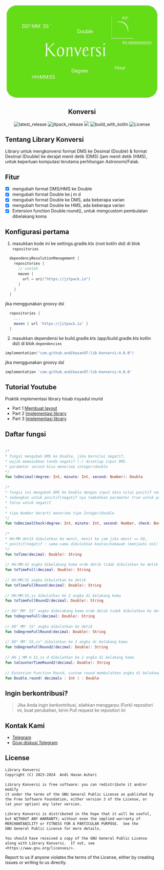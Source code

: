 <p align="center">
  <img src="./img/ic_bannerr.png" alt="app_banner"/>
</p>

<h2 align="center"><b>Konversi</b></h2>

<p align="center">
<!-- Latest release -->
<img src="https://img.shields.io/github/v/release/andihasan97/lib-konversi?include_releases&label=latest%20release&style=for-the-badge&color=brightgreen" alt="latest_release"/>
<!-- Jitpack release -->
<img src="https://img.shields.io/jitpack/v/andihasan97/lib-konversi.svg?style=for-the-badge&color=brightgreen" alt="jitpack_release">
<!-- Github Repo size -->
<img src="https://img.shields.io/github/repo-size/andihasan97/lib-konversi?style=for-the-badge">
<!-- Build with Kotlin -->
<img src="https://img.shields.io/badge/Kotlin-C116E3?&style=for-the-badge&logo=kotlin&logoColor=white" alt="build_with_kotlin">
<!-- License -->
<img src="https://img.shields.io/github/license/andihasan97/lib-konversi?color=blue&style=for-the-badge&color=brightgreen" alt="License">
</p>

## Tentang Library Konversi

Library untuk mengkonversi format DMS ke Desimal (Double) &amp; format Desimal (Double) ke derajat menit detik (DMS) /jam menit detik (HMS), untuk keperluan komputasi terutama perhitungan Astronomi/Falak.

## Fitur

- [x] mengubah format DMS/HMS ke Double
- [x] mengubah format Double ke j m d
- [x] mengubah format Double ke DMS, ada beberapa varian 
- [x] mengubah format Double ke HMS, ada beberapa varian
- [x] Extension function Double.round(), untuk mengcustom pembulatan dibelakang koma

## Konfigurasi pertama

1. masukkan kode ini ke settings.gradle.kts (root kotlin dsl) di blok ```repositories```
```kotlin.kts
  dependencyResolutionManagement {
    repositories {
      // contoh
      maven {
        url = uri("https://jitpack.io")
      }
    }
  }
```
jika menggunakan groovy dsl
```groovy
  repositories {
    ...
    maven { url 'https://jitpack.io' }
  }
```
2. masukkan dependensi ke build.gradle.kts (app/build.gradle.kts kotlin dsl)
di blok ```dependencies``` 

```kotlin.kts
implementation("com.github.andihasan97:lib-konversi:4.0.0")
```
jika menggunakan groovy dsl
```groovy
implementation 'com.github.andihasan97:lib-konversi:4.0.0'
```

## Tutorial Youtube

Praktik implementasi library hisab irsyadul murid

- Part 1 [Membuat layout](https://youtu.be/UXJz_lqkXwk)
- Part 2 [Implementasi library](https://youtu.be/LefWCSdcV8s)
- Part 3 [Implementasi library](https://youtu.be/AxQ_ATx0imk)

## Daftar fungsi

```kotlin.kt

/* 
* fungsi mengubah DMS ke Double, jika bernilai negatif,
* wajib memasukkan tanda negatif (-) disetiap input DMS.
* parameter second bisa menerima integer/double
*/
fun toDecimal(degree: Int, minute: Int, second: Number): Double

/*
* fungsi ini mengubah DMS ke Double dengan input data nilai positif semua,
* sedangkan untuk positif/negatif nya tambahkan parameter true untuk positif
* false untuk negatif
*
* tipe Number berarti menerima tipe Integer/Double
*/
fun toDecimalCheck(degree: Int, minute: Int, second: Number, check: Boolean): Double

/*
* HH:MM detik dibulatkan ke menit, menit ke jam jika menit == 60,
* positif/negatif : sama-sama dibulatkan keatas/kebawah (menjauhi nol)
*/
fun toTime(decimal: Double): String

// HH:MM:SS angka dibelakang koma orde detik tidak dibulatkan ke detik integer
fun toTimeFull(decimal: Double): String

// HH:MM:SS angka dibulatkan ke detik
fun toTimeFullRound(decimal: Double): String

// HH:MM:SS,ss dibulatkan ke 2 angka di belakang koma 
fun toTimeFullRound2(decimal: Double): String

// DD° MM' SS" angka dibelakang koma orde detik tidak dibulatkan ke detik integer
fun toDegreeFull(decimal: Double): String

// DD° MM' SS" angka dibulatkan ke detik
fun toDegreeFullRound(decimal: Double): String

// DD° MM' SS,ss" dibulatkan ke 2 angka di belakang koma
fun toDegreeFullRound2(decimal: Double): String

// HH j MM m SS,ss d dibulatkan ke 2 angka di belakang koma
fun toCounterTimeRound2(decimal: Double): String

// Extension Function Round, custom round membulatkan angka di belakang koma
fun Double.round( decimals : Int ) : Double

```

## Ingin berkontribusi?

> Jika Anda ingin berkontribusi, silahkan menggarpu (Fork) repositori ini, buat perubahan, kirim Pull request ke repositori ini

## Kontak Kami

- [Telegram](https://t.me/moonelfalakiy)
- [Grup diskusi Telegram](https://t.me/moonlight_studio01/9)

## License

```
Library Konversi
Copyright (C) 2023-2024  Andi Hasan Ashari

Library Konversi is free software: you can redistribute it and/or modify
it under the terms of the GNU General Public License as published by
the Free Software Foundation, either version 3 of the License, or
(at your option) any later version.

Library Konversi is distributed in the hope that it will be useful,
but WITHOUT ANY WARRANTY; without even the implied warranty of
MERCHANTABILITY or FITNESS FOR A PARTICULAR PURPOSE.  See the
GNU General Public License for more details.

You should have received a copy of the GNU General Public License
along with Library Konversi.  If not, see <https://www.gnu.org/licenses/>.
```
Report to us if anyone violates the terms of the License, either by creating issues or writing to us directly.
